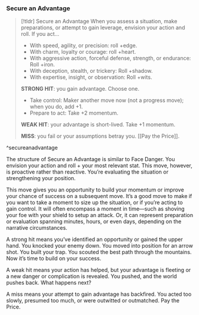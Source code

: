 ### Secure an Advantage
> [!tldr] Secure an Advantage
> When you assess a situation, make preparations, or attempt to gain leverage, envision your action and roll. If you act...
> - With speed, agility, or precision: roll +edge.
> - With charm, loyalty or courage: roll +heart.
> - With aggressive action, forceful defense, strength, or endurance: Roll +iron.
> - With deception, stealth, or trickery: Roll +shadow.
> - With expertise, insight, or observation: Roll +wits.
> 
> **STRONG HIT**: you gain advantage. Choose one.
> - Take control: Maker another move now (not a progress move); when you do, add +1.
> - Prepare to act: Take +2 momentum.
>
>**WEAK HIT**: your advantage is short-lived. Take +1 momentum.
>
>**MISS**: you fail or your assumptions betray you. [[Pay the Price]].

^secureanadvantage

The structure of Secure an Advantage is similar to Face Danger. You envision your action and roll + your most relevant stat. This move, however, is proactive rather than reactive. You’re evaluating the situation or strengthening your position.

This move gives you an opportunity to build your momentum or improve your chance of success on a subsequent move. It’s a good move to make if you want to take a moment to size up the situation, or if you’re acting to gain control. It will often encompass a moment in time—such as shoving your foe with your shield to setup an attack. Or, it can represent preparation or evaluation spanning minutes, hours, or even days, depending on the narrative circumstances.

A strong hit means you’ve identified an opportunity or gained the upper hand. You knocked your enemy down. You moved into position for an arrow shot. You built your trap. You scouted the best path through the mountains. Now it’s time to build on your success.

A weak hit means your action has helped, but your advantage is fleeting or a new danger or complication is revealed. You pushed, and the world pushes back. What happens next?

A miss means your attempt to gain advantage has backfired. You acted too slowly, presumed too much, or were outwitted or outmatched. Pay the Price.